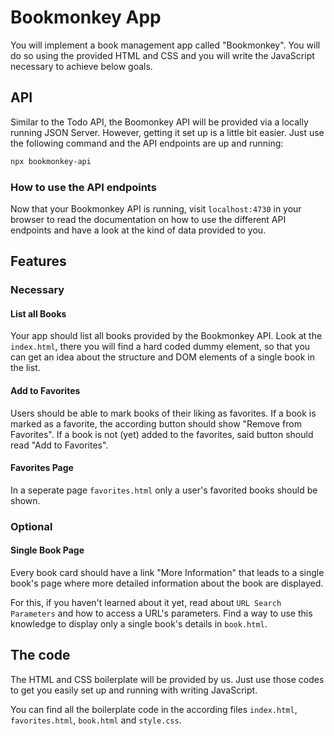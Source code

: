 # Bookmonkey App

You will implement a book management app called "Bookmonkey". You will do so using the provided HTML and CSS and you will write the JavaScript necessary to achieve below goals.

## API

Similar to the Todo API, the Boomonkey API will be provided via a locally running JSON Server. However, getting it set up is a little bit easier. Just use the following command and the API endpoints are up and running:

```sh
npx bookmonkey-api
```

### How to use the API endpoints

Now that your Bookmonkey API is running, visit `localhost:4730` in your browser to read the documentation on how to use the different API endpoints and have a look at the kind of data provided to you.

## Features

### Necessary

#### List all Books

Your app should list all books provided by the Bookmonkey API. Look at the `index.html`, there you will find a hard coded dummy element, so that you can get an idea about the structure and DOM elements of a single book in the list.

#### Add to Favorites

Users should be able to mark books of their liking as favorites. If a book is marked as a favorite, the according button should show "Remove from Favorites". If a book is not (yet) added to the favorites, said button should read "Add to Favorites".

#### Favorites Page

In a seperate page `favorites.html` only a user's favorited books should be shown.

### Optional

#### Single Book Page

Every book card should have a link "More Information" that leads to a single book's page where more detailed information about the book are displayed.

For this, if you haven't learned about it yet, read about `URL Search Parameters` and how to access a URL's parameters. Find a way to use this knowledge to display only a single book's details in `book.html`.

## The code

The HTML and CSS boilerplate will be provided by us. Just use those codes to get you easily set up and running with writing JavaScript.

You can find all the boilerplate code in the according files `index.html`, `favorites.html`, `book.html` and `style.css`.
